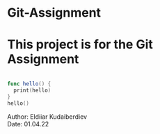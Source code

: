 # Git-Assignment
# This project is for the Git Assignment
<img src="https://spring.io/images/OG-Spring.png" alt=""> 

```swift
func hello() {
  print(hello)
}
hello()
```
 
Author: Eldiiar Kudaiberdiev
<br>
Date: 01.04.22
